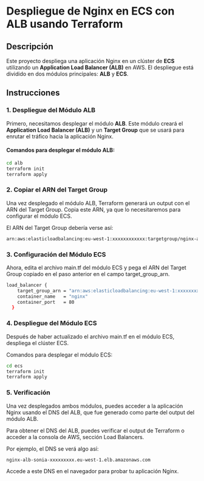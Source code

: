 # Despliegue de Nginx en ECS con ALB usando Terraform

## Descripción
Este proyecto despliega una aplicación Nginx en un clúster de **ECS** utilizando un **Application Load Balancer (ALB)** en AWS. El despliegue está dividido en dos módulos principales: **ALB** y **ECS**.

## Instrucciones

### **1. Despliegue del Módulo ALB**
Primero, necesitamos desplegar el módulo **ALB**. Este módulo creará el **Application Load Balancer (ALB)** y un **Target Group** que se usará para enrutar el tráfico hacia la aplicación Nginx.

#### Comandos para desplegar el módulo ALB:

```bash
cd alb
terraform init
terraform apply
```
### **2. Copiar el ARN del Target Group**

Una vez desplegado el módulo ALB, Terraform generará un output con el ARN del Target Group. Copia este ARN, ya que lo necesitaremos para configurar el módulo ECS.

El ARN del Target Group debería verse así:

```bash
arn:aws:elasticloadbalancing:eu-west-1:xxxxxxxxxxxx:targetgroup/nginx-alb-dev-sonia-tg/xxxxxxxxxxxx
```
### **3. Configuración del Módulo ECS**
Ahora, edita el archivo main.tf del módulo ECS y pega el ARN del Target Group copiado en el paso anterior en el campo target_group_arn.

```bash
load_balancer {
    target_group_arn = "arn:aws:elasticloadbalancing:eu-west-1:xxxxxxxxxxxx:targetgroup/nginx-alb-dev-sonia-tg/xxxxxxxxxxxx"
    container_name   = "nginx"
    container_port   = 80
  }
```
### **4. Despliegue del Módulo ECS**
Después de haber actualizado el archivo main.tf en el módulo ECS, despliega el clúster ECS.

Comandos para desplegar el módulo ECS:
```bash
cd ecs
terraform init
terraform apply
```
### **5. Verificación**

Una vez desplegados ambos módulos, puedes acceder a la aplicación Nginx usando el DNS del ALB, que fue generado como parte del output del módulo ALB.

Para obtener el DNS del ALB, puedes verificar el output de Terraform o acceder a la consola de AWS, sección Load Balancers.

Por ejemplo, el DNS se verá algo así:

```bash
nginx-alb-sonia-xxxxxxxxx.eu-west-1.elb.amazonaws.com
```
Accede a este DNS en el navegador para probar tu aplicación Nginx.